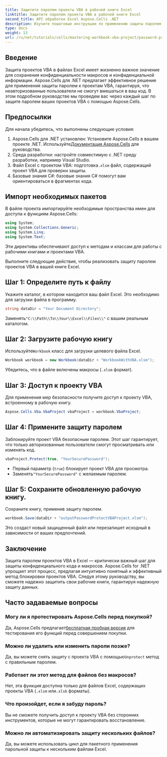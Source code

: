 ```yaml
---
title: Защитите паролем проекты VBA в рабочей книге Excel
linktitle: Защитите паролем проекты VBA в рабочей книге Excel
second_title: API обработки Excel Aspose.Cells .NET
description: Изучите пошаговые инструкции по применению защиты паролем для защиты макросов и конфиденциального кода от несанкционированного доступа.
type: docs
weight: 13
url: /ru/net/tutorials/cells/mastering-workbook-vba-project/password-protect-vba-projects/
---
```

## Введение

Защита проектов VBA в файлах Excel имеет жизненно важное значение для сохранения конфиденциальности макросов и конфиденциальной информации. Aspose.Cells для .NET предлагает эффективное решение для применения защиты паролем к проектам VBA, гарантируя, что неавторизованные пользователи не смогут вмешаться в ваш код. В этом подробном руководстве мы проведем вас через каждый шаг по защите паролем ваших проектов VBA с помощью Aspose.Cells.

## Предпосылки

Для начала убедитесь, что выполнены следующие условия:

1. Aspose.Cells для .NET установлен: Установите Aspose.Cells в вашем проекте .NET. Используйте[Документация Aspose.Cells](https://reference.aspose.com/cells/net/) для руководства.
2. Среда разработки: настройте совместимую с .NET среду разработки, например Visual Studio.
3.  Файл Excel с проектом VBA: подготовка`.xlsm` файл, содержащий проект VBA для проверки защиты.
4. Базовые знания C#: базовые знания C# помогут вам ориентироваться в фрагментах кода.

## Импорт необходимых пакетов

В файле проекта импортируйте необходимые пространства имен для доступа к функциям Aspose.Cells:

```csharp
using System;
using System.Collections.Generic;
using System.Linq;
using System.Text;
```

Эти директивы обеспечивают доступ к методам и классам для работы с рабочими книгами и проектами VBA.

Выполните следующие действия, чтобы реализовать защиту паролем проектов VBA в вашей книге Excel.

## Шаг 1: Определите путь к файлу

Укажите каталог, в котором находится ваш файл Excel. Это необходимо для загрузки файла в программу.

```csharp
string dataDir = "Your Document Directory";
```

 Заменять`"C:\\Path\\To\\Your\\Excel\\Files\\"` с вашим реальным каталогом.

## Шаг 2: Загрузите рабочую книгу

 Используйте`Workbook` класс для загрузки целевого файла Excel.

```csharp
Workbook workbook = new Workbook(dataDir + "WorkbookWithVBA.xlsm");
```

Убедитесь, что в файле включены макросы (`.xlsm` формат).

## Шаг 3: Доступ к проекту VBA

Для применения мер безопасности получите доступ к проекту VBA, встроенному в рабочую книгу.

```csharp
Aspose.Cells.Vba.VbaProject vbaProject = workbook.VbaProject;
```

## Шаг 4: Примените защиту паролем

Заблокируйте проект VBA безопасным паролем. Этот шаг гарантирует, что только авторизованные пользователи смогут просматривать или изменять код.

```csharp
vbaProject.Protect(true, "YourSecurePassword");
```

- Первый параметр (`true`) блокирует проект VBA для просмотра.
-  Заменять`"YourSecurePassword"` с желаемым паролем.

## Шаг 5: Сохраните обновленную рабочую книгу.

Сохраните книгу, применив защиту паролем.

```csharp
workbook.Save(dataDir + "outputPasswordProtectVBAProject.xlsm");
```

Это создаст новый защищенный файл или перезапишет исходный в зависимости от ваших предпочтений.

## Заключение

Защита паролем проектов VBA в Excel — критически важный шаг для защиты конфиденциального кода и макросов. Aspose.Cells for .NET упрощает этот процесс, предлагая интуитивно понятный и эффективный метод блокировки проектов VBA. Следуя этому руководству, вы сможете надежно защитить свои рабочие книги, гарантируя надежную защиту данных.

## Часто задаваемые вопросы

### Могу ли я протестировать Aspose.Cells перед покупкой?
 Да, Aspose.Cells предлагает[бесплатная пробная версия](https://releases.aspose.com/) для тестирования его функций перед совершением покупки.

### Можно ли удалить или изменить пароли позже?
 Да, вы можете снять защиту с проекта VBA с помощью`Unprotect` метод с правильным паролем.

### Работает ли этот метод для файлов без макросов?
Нет, эта функция доступна только для файлов Excel, содержащих проекты VBA (`.xlsm` или`.xlsb` форматы).

### Что произойдет, если я забуду пароль?
Вы не сможете получить доступ к проекту VBA без сторонних инструментов, которые не могут гарантировать восстановление.

### Можно ли автоматизировать защиту нескольких файлов?
Да, вы можете использовать цикл для пакетного применения парольной защиты к нескольким файлам Excel.
